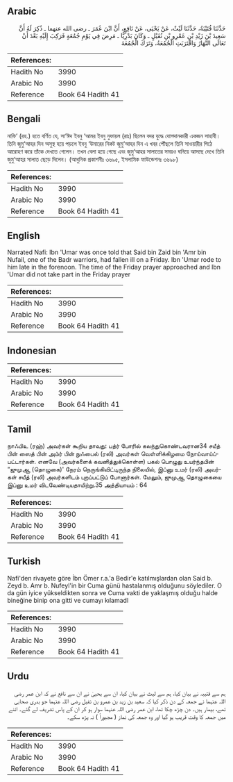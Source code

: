 ## Arabic


<div dir="rtl" lang="ar" style={{fontSize:'larger',backgroundColor:'#f8f9fa',padding:20}}>
حَدَّثَنَا قُتَيْبَةُ، حَدَّثَنَا لَيْثٌ، عَنْ يَحْيَى، عَنْ نَافِعٍ، أَنَّ ابْنَ عُمَرَ ـ رضى الله عنهما ـ ذُكِرَ لَهُ أَنَّ سَعِيدَ بْنَ زَيْدِ بْنِ عَمْرِو بْنِ نُفَيْلٍ ـ وَكَانَ بَدْرِيًّا ـ مَرِضَ فِي يَوْمِ جُمُعَةٍ فَرَكِبَ إِلَيْهِ بَعْدَ أَنْ تَعَالَى النَّهَارُ وَاقْتَرَبَتِ الْجُمُعَةُ، وَتَرَكَ الْجُمُعَةَ
</div>
<div style={{backgroundColor:'#f8f9fa',padding:20, marginBottom: 10}}><table> <thead> <tr> <th>References:</th> <th></th> </tr> </thead> <tbody><tr><td>Hadith No</td><td>3990</td></tr><tr><td>Arabic No</td><td>3990</td></tr><tr><td>Reference</td><td>Book 64 Hadith 41</td></tr></tbody></table></div>

## Bengali


<div dir="ltr" lang="bn" style={{fontSize:'larger',backgroundColor:'#f8f9fa',padding:20}}>
নাফি‘ (রহ.) হতে বর্ণিত যে, সা‘ঈদ ইবনু ‘আমর ইবনু নুফায়ল (রাঃ) ছিলেন বদর যুদ্ধে যোগদানকারী একজন সাহাবী। তিনি জুমু‘আহর দিন অসুস্থ হয়ে পড়লে ইবনু ‘উমারের নিকট জুমু‘আহর দিন এ খবর পৌঁছলে তিনি সাওয়ারীর পিঠে আরোহণ করে তাঁকে দেখতে গেলেন। তখন বেলা হয়ে গেছে এবং জুমু‘আহর সালাতের সময়ও ঘনিয়ে আসছে দেখে তিনি জুমু‘আহর সালাত ছেড়ে দিলেন। (আধুনিক প্রকাশনীঃ ৩৬৯৫, ইসলামিক ফাউন্ডেশনঃ ৩৬৯৮)
</div>
<div style={{backgroundColor:'#f8f9fa',padding:20, marginBottom: 10}}><table> <thead> <tr> <th>References:</th> <th></th> </tr> </thead> <tbody><tr><td>Hadith No</td><td>3990</td></tr><tr><td>Arabic No</td><td>3990</td></tr><tr><td>Reference</td><td>Book 64 Hadith 41</td></tr></tbody></table></div>

## English


<div dir="ltr" lang="en" style={{fontSize:'larger',backgroundColor:'#f8f9fa',padding:20}}>
Narrated Nafi: Ibn 'Umar was once told that Said bin Zaid bin 'Amr bin Nufail, one of the Badr warriors, had fallen ill on a Friday. Ibn 'Umar rode to him late in the forenoon. The time of the Friday prayer approached and Ibn 'Umar did not take part in the Friday prayer
</div>
<div style={{backgroundColor:'#f8f9fa',padding:20, marginBottom: 10}}><table> <thead> <tr> <th>References:</th> <th></th> </tr> </thead> <tbody><tr><td>Hadith No</td><td>3990</td></tr><tr><td>Arabic No</td><td>3990</td></tr><tr><td>Reference</td><td>Book 64 Hadith 41</td></tr></tbody></table></div>

## Indonesian


<div dir="ltr" lang="id" style={{fontSize:'larger',backgroundColor:'#f8f9fa',padding:20}}>

</div>
<div style={{backgroundColor:'#f8f9fa',padding:20, marginBottom: 10}}><table> <thead> <tr> <th>References:</th> <th></th> </tr> </thead> <tbody><tr><td>Hadith No</td><td>3990</td></tr><tr><td>Arabic No</td><td>3990</td></tr><tr><td>Reference</td><td>Book 64 Hadith 41</td></tr></tbody></table></div>

## Tamil


<div dir="ltr" lang="ta" style={{fontSize:'larger',backgroundColor:'#f8f9fa',padding:20}}>
நாஃபிஉ (ரஹ்) அவர்கள் கூறிய தாவது: பத்ர் போரில் கலந்துகொண்டவரான34 சயீத் பின் ஸைத் பின் அம்ர் பின் நுஃபைல் (ரலி) அவர்கள் வெள்ளிக்கிழமை நோய்வாய்ப்பட்டார்கள். எனவே (அவர்களைக் கவனித்துக்கொள்ள) பகல் பொழுது உயர்ந்தபின் “ஜுமுஆ (தொழுகை)' நேரம் நெருங்கிவிட்டிருந்த நிலையில், இப்னு உமர் (ரலி) அவர்கள் சயீத் (ரலி) அவர்களிடம் புறப்பட்டுப் போனார்கள். மேலும், ஜுமுஆ தொழுகையை இப்னு உமர் விடவேண்டியதாயிற்று.35 அத்தியாயம் : 64
</div>
<div style={{backgroundColor:'#f8f9fa',padding:20, marginBottom: 10}}><table> <thead> <tr> <th>References:</th> <th></th> </tr> </thead> <tbody><tr><td>Hadith No</td><td>3990</td></tr><tr><td>Arabic No</td><td>3990</td></tr><tr><td>Reference</td><td>Book 64 Hadith 41</td></tr></tbody></table></div>

## Turkish


<div dir="ltr" lang="tr" style={{fontSize:'larger',backgroundColor:'#f8f9fa',padding:20}}>
Nafi'den rivayete göre İbn Ömer r.a.'a Bedir'e katılmışlardan olan Said b. Zeyd b. Amr b. Nufeyl'in bir Cuma günü hastalanmış olduğunu söylediler. O da gün iyice yükseldikten sonra ve Cuma vakti de yaklaşmış olduğu halde bineğine binip ona gitti ve cumayı kılamadl
</div>
<div style={{backgroundColor:'#f8f9fa',padding:20, marginBottom: 10}}><table> <thead> <tr> <th>References:</th> <th></th> </tr> </thead> <tbody><tr><td>Hadith No</td><td>3990</td></tr><tr><td>Arabic No</td><td>3990</td></tr><tr><td>Reference</td><td>Book 64 Hadith 41</td></tr></tbody></table></div>

## Urdu


<div dir="rtl" lang="ur" style={{fontSize:'larger',backgroundColor:'#f8f9fa',padding:20}}>
ہم سے قتیبہ نے بیان کیا، ہم سے لیث نے بیان کیا، ان سے یحییٰ نے ان سے نافع نے کہ ابن عمر رضی اللہ عنہما نے جمعہ کے دن ذکر کیا کہ سعید بن زید بن عمرو بن نفیل رضی اللہ عنہما جو بدری صحابی تھے، بیمار ہیں۔ دن چڑھ چکا تھا، ابن عمر رضی اللہ عنہما سوار ہو کر ان کے پاس تشریف لے گئے۔ اتنے میں جمعہ کا وقت قریب ہو گیا اور وہ جمعہ کی نماز ( مجبوراً ) نہ پڑھ سکے۔
</div>
<div style={{backgroundColor:'#f8f9fa',padding:20, marginBottom: 10}}><table> <thead> <tr> <th>References:</th> <th></th> </tr> </thead> <tbody><tr><td>Hadith No</td><td>3990</td></tr><tr><td>Arabic No</td><td>3990</td></tr><tr><td>Reference</td><td>Book 64 Hadith 41</td></tr></tbody></table></div>